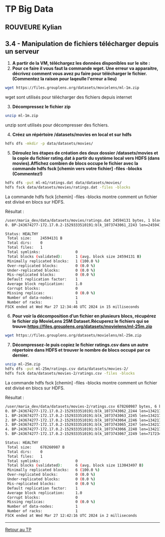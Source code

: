 # TP Big Data
## ROUVEURE Kylian

## 3.4 - Manipulation de fichiers télécharger depuis un serveur

1. **A partir de la VM, téléchargez les données disponibles sur le site :**
2. **Pour ce faire il vous faut la commande wget. Une erreur va apparaitre, décrivez comment vous avez pu faire pour télécharger le fichier.(Commentez la raison pour laqeulle l'erreur a lieu)**

```bash
wget https://files.grouplens.org/datasets/movielens/ml-1m.zip
```

wget sont utilisés pour télécharger des fichiers depuis internet

3. **Décompressez le fichier zip**

```bash
unzip ml-1m.zip
``` 
unzip sont utilisés pour décompresser des fichiers.

4. **Créez un répértoire /datasets/movies en local et sur hdfs**
```bash
hdfs dfs -mkdir -p data/datasets/movies/
```

5. **Déroulez les étapes de création des deux dossier /datasets/movies et la copie du fichier rating.dat à partir du système local vers HDFS (dans movies).Affichez combien de blocs occupe le fichier avec la commande hdfs fsck [chemin vers votre fichier] -files -blocks (Commentez!)**

```bash
hdfs dfs -put ml-m1/ratings.dat data/datasets/movies/
hdfs fsck data/datasets/movies/ratings.dat -files -blocks
```

La commande hdfs fsck [chemin] -files -blocks montre comment un fichier est divisé en blocs sur HDFS.

Résultat :
```bash
/user/maria_dev/data/datasets/movies/ratings.dat 24594131 bytes, 1 block(s):  OK
0. BP-243674277-172.17.0.2-1529333510191:blk_1073743061_2243 len=24594131 repl=1

Status: HEALTHY
 Total size:    24594131 B
 Total dirs:    0
 Total files:   1
 Total symlinks:                0
 Total blocks (validated):      1 (avg. block size 24594131 B)
 Minimally replicated blocks:   1 (100.0 %)
 Over-replicated blocks:        0 (0.0 %)
 Under-replicated blocks:       0 (0.0 %)
 Mis-replicated blocks:         0 (0.0 %)
 Default replication factor:    1
 Average block replication:     1.0
 Corrupt blocks:                0
 Missing replicas:              0 (0.0 %)
 Number of data-nodes:          1
 Number of racks:               1
FSCK ended at Wed Mar 27 12:34:46 UTC 2024 in 15 milliseconds
```

6. **Pour voir la décomposition d’un fichier en plusieurs blocs, récupérez le fichier zip MovieLens 25M Dataset.Récuperez le fichiers qui se trouve:https://files.grouplens.org/datasets/movielens/ml-25m.zip**

```bash
wget https://files.grouplens.org/datasets/movielens/ml-25m.zip
```

7. **Décompressez-le puis copiez le fichier ratings.csv dans un autre répertoire dans HDFS et trouver le nombre de blocs occupé par ce dernier.**

```bash
unzip ml-25m.zip
hdfs dfs -put ml-25m/ratings.csv data/datasets/movies-2/
hdfs fsck data/datasets/movies-2/ratings.csv -files -blocks
```
La commande hdfs fsck [chemin] -files -blocks montre comment un fichier est divisé en blocs sur HDFS.

Résultat :
```bash
/user/maria_dev/data/datasets/movies-2/ratings.csv 678260987 bytes, 6 block(s):  OK
0. BP-243674277-172.17.0.2-1529333510191:blk_1073743062_2244 len=134217728 repl=1
1. BP-243674277-172.17.0.2-1529333510191:blk_1073743063_2245 len=134217728 repl=1
2. BP-243674277-172.17.0.2-1529333510191:blk_1073743064_2246 len=134217728 repl=1
3. BP-243674277-172.17.0.2-1529333510191:blk_1073743065_2247 len=134217728 repl=1
4. BP-243674277-172.17.0.2-1529333510191:blk_1073743066_2248 len=134217728 repl=1
5. BP-243674277-172.17.0.2-1529333510191:blk_1073743067_2249 len=7172347 repl=1

Status: HEALTHY
 Total size:    678260987 B
 Total dirs:    0
 Total files:   1
 Total symlinks:                0
 Total blocks (validated):      6 (avg. block size 113043497 B)
 Minimally replicated blocks:   6 (100.0 %)
 Over-replicated blocks:        0 (0.0 %)
 Under-replicated blocks:       0 (0.0 %)
 Mis-replicated blocks:         0 (0.0 %)
 Default replication factor:    1
 Average block replication:     1.0
 Corrupt blocks:                0
 Missing replicas:              0 (0.0 %)
 Number of data-nodes:          1
 Number of racks:               1
FSCK ended at Wed Mar 27 12:42:16 UTC 2024 in 2 milliseconds
```

_______

<a href="resultats/question-5.3.md" >Retour au TP</a>
